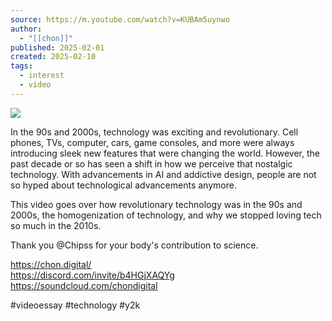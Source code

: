 ```yaml
---
source: https://m.youtube.com/watch?v=KUBAm5uynwo
author:
  - "[[chon]]"
published: 2025-02-01
created: 2025-02-10
tags:
  - interest
  - video
---
```

![](https://www.youtube.com/watch?v=KUBAm5uynwo)  

In the 90s and 2000s, technology was exciting and revolutionary. Cell phones, TVs, computer, cars, game consoles, and more were always introducing sleek new features that were changing the world. However, the past decade or so has seen a shift in how we perceive that nostalgic technology. With advancements in AI and addictive design, people are not so hyped about technological advancements anymore.  
  
This video goes over how revolutionary technology was in the 90s and 2000s, the homogenization of technology, and why we stopped loving tech so much in the 2010s.  
  
Thank you @Chipss for your body's contribution to science.  
  
https://chon.digital/  
https://discord.com/invite/b4HGjXAQYg  
https://soundcloud.com/chondigital  
  
#videoessay #technology #y2k